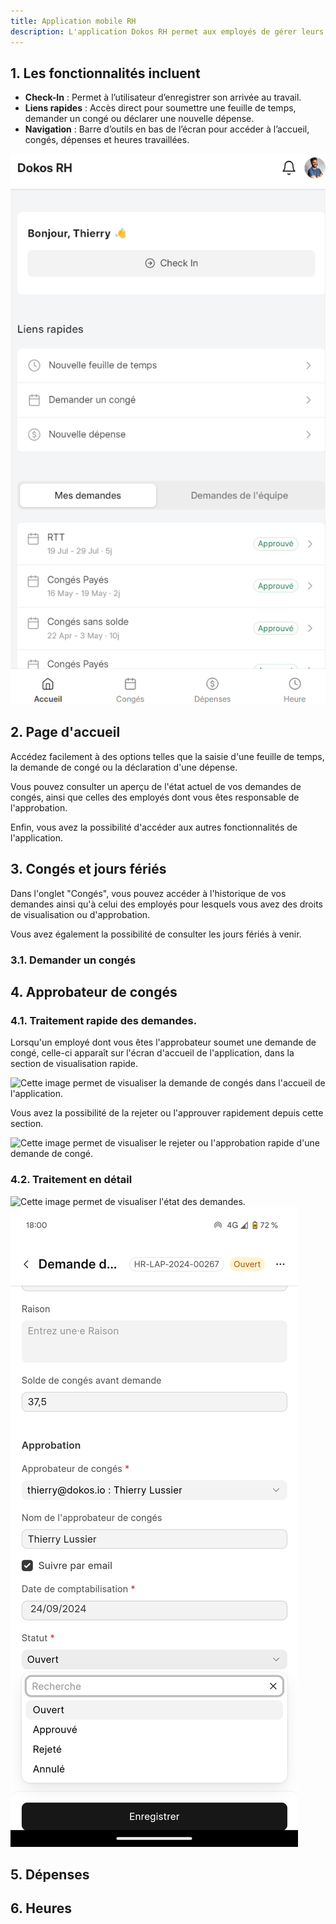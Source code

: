 ```yaml
---
title: Application mobile RH
description: L'application Dokos RH permet aux employés de gérer leurs tâches administratives liées aux ressources humaines via une interface intuitive. Elle centralise les fonctionnalités principales telles que la gestion des congés, le suivi des dépenses et l'enregistrement des heures travaillées.
---
```


## 1. Les fonctionnalités incluent

- **Check-In** : Permet à l’utilisateur d’enregistrer son arrivée au travail.
- **Liens rapides** : Accès direct pour soumettre une feuille de temps, demander un congé ou déclarer une nouvelle dépense.
- **Navigation** : Barre d’outils en bas de l’écran pour accéder à l’accueil, congés, dépenses et heures travaillées.

![Cette image permet de visualiser l'interface de l'application mobile.](/Page%20d'accueil%20.png)

## 2. Page d'accueil

Accédez facilement à des options telles que la saisie d'une feuille de temps, la demande de congé ou la déclaration d'une dépense.

Vous pouvez consulter un aperçu de l'état actuel de vos demandes de congés, ainsi que celles des employés dont vous êtes responsable de l'approbation.

Enfin, vous avez la possibilité d'accéder aux autres fonctionnalités de l'application.

## 3. Congés et jours fériés

Dans l'onglet "Congés", vous pouvez accéder à l'historique de vos demandes ainsi qu'à celui des employés pour lesquels vous avez des droits de visualisation ou d'approbation.

Vous avez également la possibilité de consulter les jours fériés à venir.

### 3.1. Demander un congés

## 4. Approbateur de congés

### 4.1. Traitement rapide des demandes.

Lorsqu'un employé dont vous êtes l'approbateur soumet une demande de congé, celle-ci apparaît sur l'écran d'accueil de l'application, dans la section de visualisation rapide.

![Cette image permet de visualiser la demande de congés dans l'accueil de l'application.](/Demande%20de%20cong%C3%A9s%20-%20appli.png)

Vous avez la possibilité de la rejeter ou l'approuver rapidement depuis cette section.

![Cette image permet de visualiser le rejeter ou l'approbation rapide d'une demande de congé.](/Approbation%20cong%C3%A9s%20-%20appli.png)

### 4.2.  Traitement en détail

![Cette image permet de visualiser l'état des demandes.](/Visu%20demande%20de%20cong%C3%A9s%20-%20appi.png)![Cette image permet de visualiser une fiche de demande de congés pour rejeter ou approuver la demande de congé.](/Fen%C3%AAtre%20pour%20approbation%20demande%20de%20cong%C3%A9s%20-%20appli.png)

## 5. Dépenses

## 6. Heures
